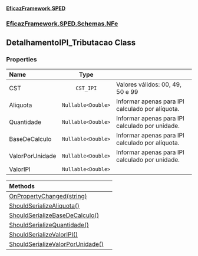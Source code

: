 #### [EficazFramework.SPED](EficazFrameworkSPED.md 'EficazFramework SPED')
### [EficazFramework.SPED.Schemas.NFe](EficazFramework.SPED.Schemas.NFe.md 'EficazFramework.SPED.Schemas.NFe')

## DetalhamentoIPI_Tributacao Class
### Properties

| Name | Type | |
| :--- | :---: | :--- |
| CST | `CST_IPI` | Valores válidos: 00, 49, 50 e 99 |
| Aliquota | `Nullable<Double>` | Informar apenas para IPI calculado por alíquota. |
| Quantidade | `Nullable<Double>` | Informar apenas para IPI calculado por unidade. |
| BaseDeCalculo | `Nullable<Double>` | Informar apenas para IPI calculado por alíquota. |
| ValorPorUnidade | `Nullable<Double>` | Informar apenas para IPI calculado por unidade. |
| ValorIPI | `Nullable<Double>` |  |

| Methods | |
| :--- | :--- |
| [OnPropertyChanged(string)](EficazFramework.SPED.Schemas.NFe/DetalhamentoIPI_Tributacao/OnPropertyChanged(string).md 'EficazFramework.SPED.Schemas.NFe.DetalhamentoIPI_Tributacao.OnPropertyChanged(string)') | |
| [ShouldSerializeAliquota()](EficazFramework.SPED.Schemas.NFe/DetalhamentoIPI_Tributacao/ShouldSerializeAliquota().md 'EficazFramework.SPED.Schemas.NFe.DetalhamentoIPI_Tributacao.ShouldSerializeAliquota()') | |
| [ShouldSerializeBaseDeCalculo()](EficazFramework.SPED.Schemas.NFe/DetalhamentoIPI_Tributacao/ShouldSerializeBaseDeCalculo().md 'EficazFramework.SPED.Schemas.NFe.DetalhamentoIPI_Tributacao.ShouldSerializeBaseDeCalculo()') | |
| [ShouldSerializeQuantidade()](EficazFramework.SPED.Schemas.NFe/DetalhamentoIPI_Tributacao/ShouldSerializeQuantidade().md 'EficazFramework.SPED.Schemas.NFe.DetalhamentoIPI_Tributacao.ShouldSerializeQuantidade()') | |
| [ShouldSerializeValorIPI()](EficazFramework.SPED.Schemas.NFe/DetalhamentoIPI_Tributacao/ShouldSerializeValorIPI().md 'EficazFramework.SPED.Schemas.NFe.DetalhamentoIPI_Tributacao.ShouldSerializeValorIPI()') | |
| [ShouldSerializeValorPorUnidade()](EficazFramework.SPED.Schemas.NFe/DetalhamentoIPI_Tributacao/ShouldSerializeValorPorUnidade().md 'EficazFramework.SPED.Schemas.NFe.DetalhamentoIPI_Tributacao.ShouldSerializeValorPorUnidade()') | |
